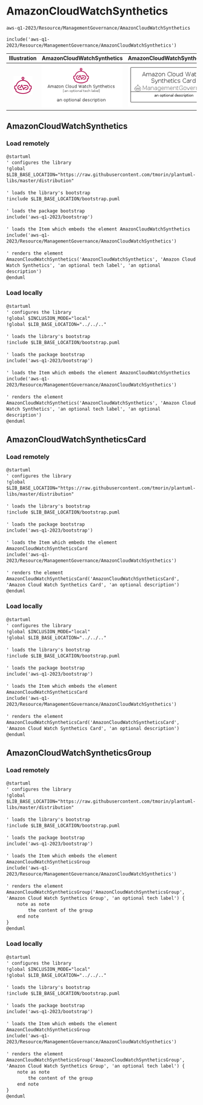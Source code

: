 # AmazonCloudWatchSynthetics


```text
aws-q1-2023/Resource/ManagementGovernance/AmazonCloudWatchSynthetics
```

```text
include('aws-q1-2023/Resource/ManagementGovernance/AmazonCloudWatchSynthetics')
```



| Illustration | AmazonCloudWatchSynthetics | AmazonCloudWatchSyntheticsCard | AmazonCloudWatchSyntheticsGroup |
| :---: | :---: | :---: | :---: |
| ![illustration for Illustration](../../../aws-q1-2023/Resource/ManagementGovernance/AmazonCloudWatchSynthetics.png) | ![illustration for AmazonCloudWatchSynthetics](../../../aws-q1-2023/Resource/ManagementGovernance/AmazonCloudWatchSynthetics.Local.png) | ![illustration for AmazonCloudWatchSyntheticsCard](../../../aws-q1-2023/Resource/ManagementGovernance/AmazonCloudWatchSyntheticsCard.Local.png) | ![illustration for AmazonCloudWatchSyntheticsGroup](../../../aws-q1-2023/Resource/ManagementGovernance/AmazonCloudWatchSyntheticsGroup.Local.png) |




## AmazonCloudWatchSynthetics

### Load remotely
```plantuml
@startuml
' configures the library
!global $LIB_BASE_LOCATION="https://raw.githubusercontent.com/tmorin/plantuml-libs/master/distribution"

' loads the library's bootstrap
!include $LIB_BASE_LOCATION/bootstrap.puml

' loads the package bootstrap
include('aws-q1-2023/bootstrap')

' loads the Item which embeds the element AmazonCloudWatchSynthetics
include('aws-q1-2023/Resource/ManagementGovernance/AmazonCloudWatchSynthetics')

' renders the element
AmazonCloudWatchSynthetics('AmazonCloudWatchSynthetics', 'Amazon Cloud Watch Synthetics', 'an optional tech label', 'an optional description')
@enduml
```

### Load locally
```plantuml
@startuml
' configures the library
!global $INCLUSION_MODE="local"
!global $LIB_BASE_LOCATION="../../.."

' loads the library's bootstrap
!include $LIB_BASE_LOCATION/bootstrap.puml

' loads the package bootstrap
include('aws-q1-2023/bootstrap')

' loads the Item which embeds the element AmazonCloudWatchSynthetics
include('aws-q1-2023/Resource/ManagementGovernance/AmazonCloudWatchSynthetics')

' renders the element
AmazonCloudWatchSynthetics('AmazonCloudWatchSynthetics', 'Amazon Cloud Watch Synthetics', 'an optional tech label', 'an optional description')
@enduml
```

## AmazonCloudWatchSyntheticsCard

### Load remotely
```plantuml
@startuml
' configures the library
!global $LIB_BASE_LOCATION="https://raw.githubusercontent.com/tmorin/plantuml-libs/master/distribution"

' loads the library's bootstrap
!include $LIB_BASE_LOCATION/bootstrap.puml

' loads the package bootstrap
include('aws-q1-2023/bootstrap')

' loads the Item which embeds the element AmazonCloudWatchSyntheticsCard
include('aws-q1-2023/Resource/ManagementGovernance/AmazonCloudWatchSynthetics')

' renders the element
AmazonCloudWatchSyntheticsCard('AmazonCloudWatchSyntheticsCard', 'Amazon Cloud Watch Synthetics Card', 'an optional description')
@enduml
```

### Load locally
```plantuml
@startuml
' configures the library
!global $INCLUSION_MODE="local"
!global $LIB_BASE_LOCATION="../../.."

' loads the library's bootstrap
!include $LIB_BASE_LOCATION/bootstrap.puml

' loads the package bootstrap
include('aws-q1-2023/bootstrap')

' loads the Item which embeds the element AmazonCloudWatchSyntheticsCard
include('aws-q1-2023/Resource/ManagementGovernance/AmazonCloudWatchSynthetics')

' renders the element
AmazonCloudWatchSyntheticsCard('AmazonCloudWatchSyntheticsCard', 'Amazon Cloud Watch Synthetics Card', 'an optional description')
@enduml
```

## AmazonCloudWatchSyntheticsGroup

### Load remotely
```plantuml
@startuml
' configures the library
!global $LIB_BASE_LOCATION="https://raw.githubusercontent.com/tmorin/plantuml-libs/master/distribution"

' loads the library's bootstrap
!include $LIB_BASE_LOCATION/bootstrap.puml

' loads the package bootstrap
include('aws-q1-2023/bootstrap')

' loads the Item which embeds the element AmazonCloudWatchSyntheticsGroup
include('aws-q1-2023/Resource/ManagementGovernance/AmazonCloudWatchSynthetics')

' renders the element
AmazonCloudWatchSyntheticsGroup('AmazonCloudWatchSyntheticsGroup', 'Amazon Cloud Watch Synthetics Group', 'an optional tech label') {
    note as note
        the content of the group
    end note
}
@enduml
```

### Load locally
```plantuml
@startuml
' configures the library
!global $INCLUSION_MODE="local"
!global $LIB_BASE_LOCATION="../../.."

' loads the library's bootstrap
!include $LIB_BASE_LOCATION/bootstrap.puml

' loads the package bootstrap
include('aws-q1-2023/bootstrap')

' loads the Item which embeds the element AmazonCloudWatchSyntheticsGroup
include('aws-q1-2023/Resource/ManagementGovernance/AmazonCloudWatchSynthetics')

' renders the element
AmazonCloudWatchSyntheticsGroup('AmazonCloudWatchSyntheticsGroup', 'Amazon Cloud Watch Synthetics Group', 'an optional tech label') {
    note as note
        the content of the group
    end note
}
@enduml
```

